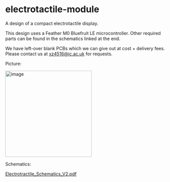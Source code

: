 # electrotactile-module
A design of a compact electrotactile display.

This design uses a Feather M0 Bluefruit LE microcontroller. Other required parts can be found in the schematics linked at the end.

We have left-over blank PCBs which we can give out at cost + delivery fees. Please contact us at xz4516@ic.ac.uk for requests.

Picture:

<img width="272" alt="image" src="https://user-images.githubusercontent.com/31923016/169708865-1c3b0341-0afc-4c55-b5dd-bc0c36f46be5.png">

Schematics:

[Electrotractile_Schematics_V2.pdf](https://github.com/xinzhou1996/electrotactile-module/files/8749943/Electrotractile_Schematics_V2.pdf)

